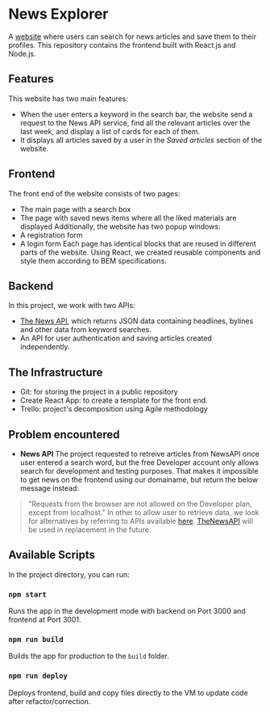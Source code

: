 # News Explorer

A [website](https://abra-newsapp.students.nomoreparties.site/) where users can search for news articles and save them to their profiles.
This repository contains the frontend built with React.js and Node.js.


## Features
This website has two main features:
  - When the user enters a keyword in the search bar, the website send a request to the News API service, find all the relevant articles over the last week, and display a list of cards for each of them.
  - It displays all articles saved by a user in the *Saved articles* section of the website.


## Frontend
The front end of the website consists of two pages:
  - The main page with a search box
  - The page with saved news items where all the liked materials are displayed
Additionally, the website has two popup windows:
 - A registration form
 - A login form
Each page has identical blocks that are reused in different parts of the website. Using React, we created reusable components and style them according to BEM specifications.


## Backend
In this project, we work with two APIs:
  - [The News API](https://newsapi.org), which returns JSON data containing headlines, bylines and other data from keyword searches.
  - An API for user authentication and saving articles created independently.

## The Infrastructure
  - Git: for storing the project in a public repository
  - Create React App: to create a template for the front end.
  - Trello: project's decomposition using Agile methodology


## Problem encountered
  - **News API** 
The project requested to retreive articles from NewsAPI once user entered a search word, but the free Developer account only allows search for development and testing purposes. That makes it impossible to get news on the frontend using our domainame, but return the below message instead: 
> "Requests from the browser are not allowed on the Developer plan, except from localhost."
In other to allow user to retrieve data, we look for alternatives by referring to APIs available [here](https://github.com/public-apis/public-apis). [TheNewsAPI](https://www.thenewsapi.com) will be used in replacement in the future.


## Available Scripts
In the project directory, you can run:

### `npm start`
Runs the app in the development mode with backend on Port 3000 and frontend at Port 3001.

### `npm run build`
Builds the app for production to the `build` folder.

### `npm run deploy`
Deploys frontend, build and copy files directly to the VM to update code after refactor/correction.

